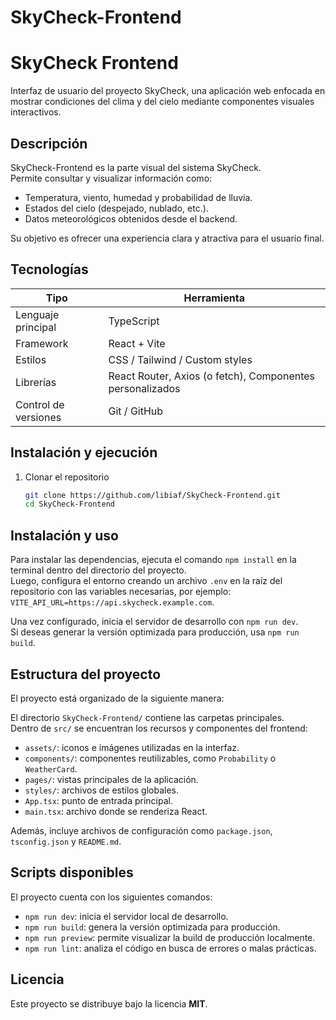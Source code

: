 # SkyCheck-Frontend

# SkyCheck Frontend

Interfaz de usuario del proyecto SkyCheck, una aplicación web enfocada en mostrar condiciones del clima y del cielo mediante componentes visuales interactivos.

## Descripción

SkyCheck-Frontend es la parte visual del sistema SkyCheck.  
Permite consultar y visualizar información como:

- Temperatura, viento, humedad y probabilidad de lluvia.  
- Estados del cielo (despejado, nublado, etc.).  
- Datos meteorológicos obtenidos desde el backend.  

Su objetivo es ofrecer una experiencia clara y atractiva para el usuario final.

## Tecnologías

| Tipo | Herramienta |
|------|--------------|
| Lenguaje principal | TypeScript |
| Framework | React + Vite |
| Estilos | CSS / Tailwind / Custom styles |
| Librerías | React Router, Axios (o fetch), Componentes personalizados |
| Control de versiones | Git / GitHub |

## Instalación y ejecución

1. Clonar el repositorio
   ```bash
   git clone https://github.com/libiaf/SkyCheck-Frontend.git
   cd SkyCheck-Frontend

## Instalación y uso

Para instalar las dependencias, ejecuta el comando `npm install` en la terminal dentro del directorio del proyecto.  
Luego, configura el entorno creando un archivo `.env` en la raíz del repositorio con las variables necesarias, por ejemplo:  
`VITE_API_URL=https://api.skycheck.example.com`.

Una vez configurado, inicia el servidor de desarrollo con `npm run dev`.  
Si deseas generar la versión optimizada para producción, usa `npm run build`.

## Estructura del proyecto

El proyecto está organizado de la siguiente manera:

El directorio `SkyCheck-Frontend/` contiene las carpetas principales.  
Dentro de `src/` se encuentran los recursos y componentes del frontend:

- `assets/`: iconos e imágenes utilizadas en la interfaz.  
- `components/`: componentes reutilizables, como `Probability` o `WeatherCard`.  
- `pages/`: vistas principales de la aplicación.  
- `styles/`: archivos de estilos globales.  
- `App.tsx`: punto de entrada principal.  
- `main.tsx`: archivo donde se renderiza React.

Además, incluye archivos de configuración como `package.json`, `tsconfig.json` y `README.md`.

## Scripts disponibles

El proyecto cuenta con los siguientes comandos:

- `npm run dev`: inicia el servidor local de desarrollo.  
- `npm run build`: genera la versión optimizada para producción.  
- `npm run preview`: permite visualizar la build de producción localmente.  
- `npm run lint`: analiza el código en busca de errores o malas prácticas.

## Licencia

Este proyecto se distribuye bajo la licencia **MIT**.  
